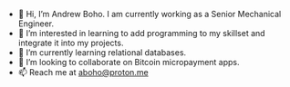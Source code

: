 - 👋 Hi, I’m Andrew Boho. I am currently working as a Senior Mechanical Engineer.
- 👀 I’m interested in learning to add programming to my skillset and integrate it into my projects.
- 🌱 I’m currently learning relational databases.
- 💞️ I’m looking to collaborate on Bitcoin micropayment apps.
- 📫 Reach me at aboho@proton.me

<!---
a-boho/a-boho is a ✨ special ✨ repository because its `README.md` (this file) appears on your GitHub profile.
You can click the Preview link to take a look at your changes.
--->
